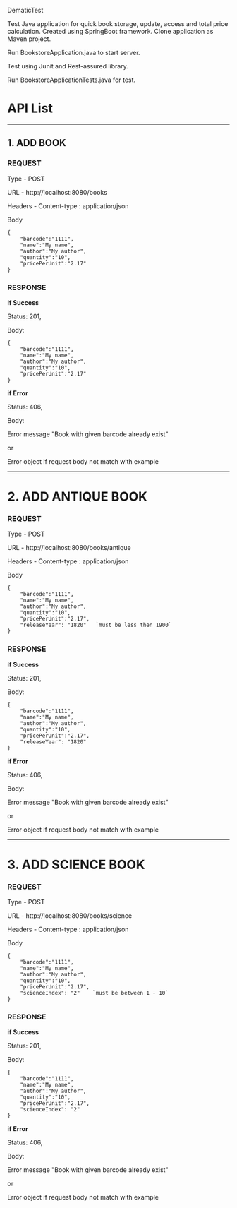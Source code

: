 DematicTest

Test Java application for quick book storage, update, access and total price calculation.
Created using SpringBoot framework.
Clone application as Maven project.

Run BookstoreApplication.java to start server.

Test using Junit and Rest-assured library.

Run BookstoreApplicationTests.java for test.

# API List

------------------------------------------------------------------
## 1. ADD BOOK  

### REQUEST

Type - POST

URL - http://localhost:8080/books

Headers - Content-type : application/json

Body
```
{
	"barcode":"1111",
	"name":"My name",
	"author":"My author",
	"quantity":"10",
	"pricePerUnit":"2.17"
}
```
### RESPONSE

**if Success**

  Status: 201,

  Body: 
```
{
	"barcode":"1111",
	"name":"My name",
	"author":"My author",
	"quantity":"10",
	"pricePerUnit":"2.17"
}
```
**if Error**

  Status: 406,

  Body:

  Error message "Book with given barcode already exist"

or

  Error object if request body not match with example

------------------------------------------------------------------
# 2. ADD ANTIQUE BOOK  

### REQUEST

Type - POST

URL - http://localhost:8080/books/antique

Headers - Content-type : application/json

Body
```
{
	"barcode":"1111",
	"name":"My name",
	"author":"My author",
	"quantity":"10",
	"pricePerUnit":"2.17",
	"releaseYear": "1820"   `must be less then 1900`
}
```
### RESPONSE

**if Success**

  Status: 201,

  Body: 
```
{
	"barcode":"1111",
	"name":"My name",
	"author":"My author",
	"quantity":"10",
	"pricePerUnit":"2.17",
	"releaseYear": "1820"
}
```
**if Error**

  Status: 406,

  Body:

  Error message "Book with given barcode already exist"

or

  Error object if request body not match with example

------------------------------------------------------------------
# 3. ADD SCIENCE BOOK  

### REQUEST

Type - POST

URL - http://localhost:8080/books/science

Headers - Content-type : application/json

Body
```
{
	"barcode":"1111",
	"name":"My name",
	"author":"My author",
	"quantity":"10",
	"pricePerUnit":"2.17",
	"scienceIndex": "2"    `must be between 1 - 10`
}
```
### RESPONSE

**if Success**

  Status: 201,

  Body: 
```
{
	"barcode":"1111",
	"name":"My name",
	"author":"My author",
	"quantity":"10",
	"pricePerUnit":"2.17",
	"scienceIndex": "2"
}
```
**if Error**

  Status: 406,

  Body:

  Error message "Book with given barcode already exist"

or

  Error object if request body not match with example
